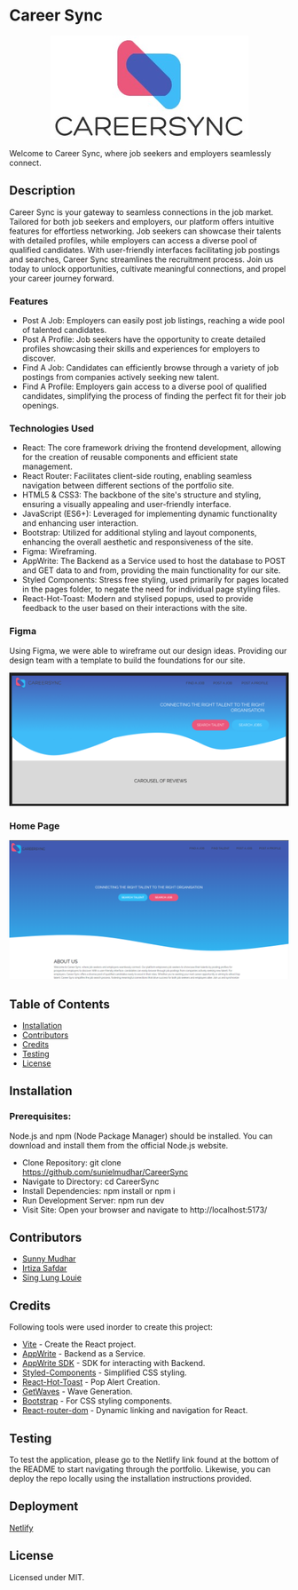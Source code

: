 # Career Sync

<p align="center">
  <img src="src/assets/readme/CareerSync-logo.jpg" alt="Career Sync Logo">
</p>

Welcome to Career Sync, where job seekers and employers seamlessly connect.

  ## Description
  Career Sync is your gateway to seamless connections in the job market. Tailored for both job seekers and employers, our platform offers intuitive features for effortless networking. Job seekers can showcase their talents with detailed profiles, while employers can access a diverse pool of qualified candidates. With user-friendly interfaces facilitating job postings and searches, Career Sync streamlines the recruitment process. Join us today to unlock opportunities, cultivate meaningful connections, and propel your career journey forward.

  ### Features
  * Post A Job: Employers can easily post job listings, reaching a wide pool of talented candidates.
  * Post A Profile: Job seekers have the opportunity to create detailed profiles showcasing their skills and experiences for employers to discover.
  * Find A Job: Candidates can efficiently browse through a variety of job postings from companies actively seeking new talent.
  * Find A Profile: Employers gain access to a diverse pool of qualified candidates, simplifying the process of finding the perfect fit for their job openings.
  
  ### Technologies Used
  * React: The core framework driving the frontend development, allowing for the creation of reusable components and efficient state management.
  * React Router: Facilitates client-side routing, enabling seamless navigation between different sections of the portfolio site.
  * HTML5 & CSS3: The backbone of the site's structure and styling, ensuring a visually appealing and user-friendly interface.
  * JavaScript (ES6+): Leveraged for implementing dynamic functionality and enhancing user interaction.
  * Bootstrap: Utilized for additional styling and layout components, enhancing the overall aesthetic and responsiveness of the site.
  * Figma: Wireframing.
  * AppWrite: The Backend as a Service used to host the database to POST and GET data to and from, providing the main functionality for our site.
  * Styled Components: Stress free styling, used primarily for pages located in the pages folder, to negate the need for individual page styling files.
  * React-Hot-Toast: Modern and stylised popups, used to provide feedback to the user based on their interactions with the site.

  ### Figma
  Using Figma, we were able to wireframe out our design ideas. Providing our design team with a template to build the foundations for our site.

  <p align="center">
  <img src="src/assets/readme/figma-wireframe.png" alt="Figma WireFrame" />
  </p>

  ### Home Page

  <p align="center">
  <img src="src/assets/readme/homepage.png" alt="Home Page" />
  </p>

  ## Table of Contents
  * [Installation](#Installation)
  * [Contributors](#Contributors)
  * [Credits](#Credits)
  * [Testing](#Test)
  * [License](#lLicense)
  
  ## Installation

  ### Prerequisites:
  Node.js and npm (Node Package Manager) should be installed. You can download and install them from the official Node.js website.

  * Clone Repository: git clone https://github.com/sunielmudhar/CareerSync
  * Navigate to Directory: cd CareerSync
  * Install Dependencies: npm install or npm i
  * Run Development Server: npm run dev
  * Visit Site: Open your browser and navigate to http://localhost:5173/
  
  ## Contributors

  * [Sunny Mudhar](https://github.com/sunnymudhar/)
  * [Irtiza Safdar](https://github.com/irtiza-S/)
  * [Sing Lung Louie](https://github.com/Louie888A/)

  ## Credits
  Following tools were used inorder to create this project: 

  * [Vite](https://vitejs.dev/) - Create the React project.
  * [AppWrite](https://appwrite.io/) - Backend as a Service.
  * [AppWrite SDK](https://www.npmjs.com/package/appwrite/) - SDK for interacting with Backend.
  * [Styled-Components](https://www.npmjs.com/package/styled-components/) - Simplified CSS styling.
  * [React-Hot-Toast](https://www.npmjs.com/package/react-hot-toast/) - Pop Alert Creation.
  * [GetWaves](https://getwaves.io/) - Wave Generation.
  * [Bootstrap](https://getbootstrap.com/docs/5.0/getting-started/introduction/) - For CSS styling components.
  * [React-router-dom](https://reactrouter.com/en/main) - Dynamic linking and navigation for React.

  ## Testing
  To test the application, please go to the Netlify link found at the bottom of the README to start navigating through the portfolio. Likewise, you can deploy the repo locally using the installation instructions provided.

  ## Deployment
  [Netlify](https://career-sync.netlify.app/)

  ## License
  Licensed under MIT.


